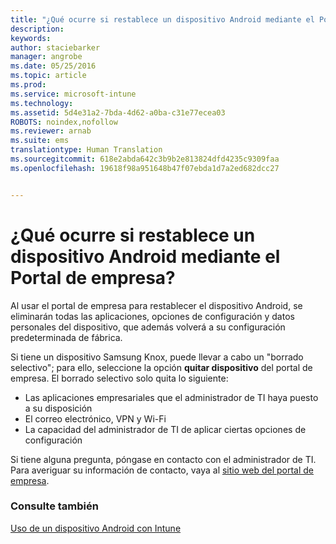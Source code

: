```yaml
---
title: "¿Qué ocurre si restablece un dispositivo Android mediante el Portal de empresa? | Microsoft Intune"
description: 
keywords: 
author: staciebarker
manager: angrobe
ms.date: 05/25/2016
ms.topic: article
ms.prod: 
ms.service: microsoft-intune
ms.technology: 
ms.assetid: 5d4e31a2-7bda-4d62-a0ba-c31e77ecea03
ROBOTS: noindex,nofollow
ms.reviewer: arnab
ms.suite: ems
translationtype: Human Translation
ms.sourcegitcommit: 618e2abda642c3b9b2e813824dfd4235c9309faa
ms.openlocfilehash: 19618f98a951648b47f07ebda1d7a2ed682dcc27


---
```



# ¿Qué ocurre si restablece un dispositivo Android mediante el Portal de empresa?

Al usar el portal de empresa para restablecer el dispositivo Android, se eliminarán todas las aplicaciones, opciones de configuración y datos personales del dispositivo, que además volverá a su configuración predeterminada de fábrica.

Si tiene un dispositivo Samsung Knox, puede llevar a cabo un "borrado selectivo"; para ello, seleccione la opción **quitar dispositivo** del portal de empresa. El borrado selectivo solo quita lo siguiente:

- Las aplicaciones empresariales que el administrador de TI haya puesto a su disposición
- El correo electrónico, VPN y Wi-Fi
- La capacidad del administrador de TI de aplicar ciertas opciones de configuración

Si tiene alguna pregunta, póngase en contacto con el administrador de TI. Para averiguar su información de contacto, vaya al [sitio web del portal de empresa](http://portal.manage.microsoft.com).

### Consulte también
[Uso de un dispositivo Android con Intune](using-your-android-device-with-intune.md)



<!--HONumber=Jul16_HO4-->


